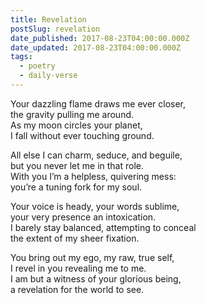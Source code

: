 ```yaml
---
title: Revelation
postSlug: revelation
date_published: 2017-08-23T04:00:00.000Z
date_updated: 2017-08-23T04:00:00.000Z
tags:
  - poetry
  - daily-verse
---
```


Your dazzling flame draws me ever closer,  
the gravity pulling me around.  
As my moon circles your planet,  
I fall without ever touching ground.

All else I can charm, seduce, and beguile,  
but you never let me in that role.  
With you I’m a helpless, quivering mess:  
you’re a tuning fork for my soul.

Your voice is heady, your words sublime,  
your very presence an intoxication.  
I barely stay balanced, attempting to conceal  
the extent of my sheer fixation.

You bring out my ego, my raw, true self,  
I revel in you revealing me to me.  
I am but a witness of your glorious being,  
a revelation for the world to see.
